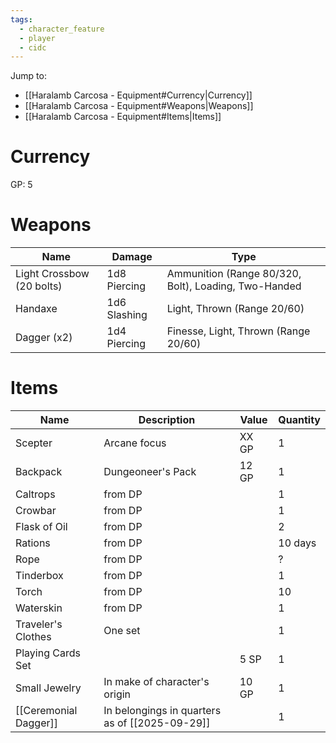 ```yaml
---
tags:
  - character_feature
  - player
  - cidc
---
```

Jump to:
- [[Haralamb Carcosa - Equipment#Currency|Currency]]
- [[Haralamb Carcosa - Equipment#Weapons|Weapons]]
- [[Haralamb Carcosa - Equipment#Items|Items]]
# Currency

GP: 5

# Weapons

| Name                      | Damage       | Type                                                 |
| ------------------------- | ------------ | ---------------------------------------------------- |
| Light Crossbow (20 bolts) | 1d8 Piercing | Ammunition (Range 80/320, Bolt), Loading, Two-Handed |
| Handaxe                   | 1d6 Slashing | Light, Thrown (Range 20/60)                          |
| Dagger (x2)               | 1d4 Piercing | Finesse, Light, Thrown (Range 20/60)                 |


# Items

| Name                  | Description                                    | Value | Quantity |
| --------------------- | ---------------------------------------------- | ----- | -------- |
| Scepter               | Arcane focus                                   | XX GP | 1        |
| Backpack              | Dungeoneer's Pack                              | 12 GP | 1        |
| Caltrops              | from DP                                        |       | 1        |
| Crowbar               | from DP                                        |       | 1        |
| Flask of Oil          | from DP                                        |       | 2        |
| Rations               | from DP                                        |       | 10 days  |
| Rope                  | from DP                                        |       | ?        |
| Tinderbox             | from DP                                        |       | 1        |
| Torch                 | from DP                                        |       | 10       |
| Waterskin             | from DP                                        |       | 1        |
| Traveler's Clothes    | One set                                        |       | 1        |
| Playing Cards Set     |                                                | 5 SP  | 1        |
| Small Jewelry         | In make of character's origin                  | 10 GP | 1        |
| [[Ceremonial Dagger]] | In belongings in quarters as of [[2025-09-29]] |       | 1        |
